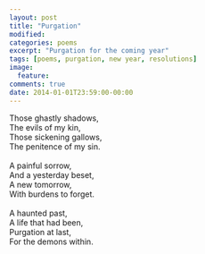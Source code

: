 ```yaml
---
layout: post
title: "Purgation"
modified:
categories: poems
excerpt: "Purgation for the coming year"
tags: [poems, purgation, new year, resolutions]
image:
  feature:
comments: true
date: 2014-01-01T23:59:00-00:00
---
```


Those ghastly shadows,<br/>
The evils of my kin,<br/>
Those sickening gallows,<br/>
The penitence of my sin.<br/><br/>
A painful sorrow,<br/>
And a yesterday beset,<br/>
A new tomorrow,<br/>
With burdens to forget.<br/><br/>
A haunted past,<br/>
A life that had been,<br/>
Purgation at last,<br/>
For the demons within.<br/><br/>
